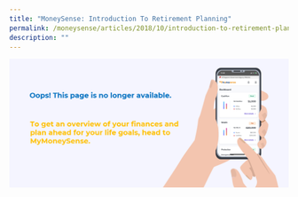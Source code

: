 ```yaml
---
title: "MoneySense: Introduction To Retirement Planning"
permalink: /moneysense/articles/2018/10/introduction-to-retirement-planning/
description: ""
---
```

[![Oops](/images/Homepage/mymoneysense%20redirect.png)](https://www.mymoneysense.gov.sg/)